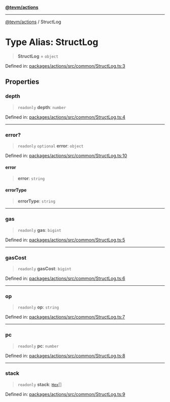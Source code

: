 [**@tevm/actions**](../README.md)

***

[@tevm/actions](../globals.md) / StructLog

# Type Alias: StructLog

> **StructLog** = `object`

Defined in: [packages/actions/src/common/StructLog.ts:3](https://github.com/evmts/tevm-monorepo/blob/main/packages/actions/src/common/StructLog.ts#L3)

## Properties

### depth

> `readonly` **depth**: `number`

Defined in: [packages/actions/src/common/StructLog.ts:4](https://github.com/evmts/tevm-monorepo/blob/main/packages/actions/src/common/StructLog.ts#L4)

***

### error?

> `readonly` `optional` **error**: `object`

Defined in: [packages/actions/src/common/StructLog.ts:10](https://github.com/evmts/tevm-monorepo/blob/main/packages/actions/src/common/StructLog.ts#L10)

#### error

> **error**: `string`

#### errorType

> **errorType**: `string`

***

### gas

> `readonly` **gas**: `bigint`

Defined in: [packages/actions/src/common/StructLog.ts:5](https://github.com/evmts/tevm-monorepo/blob/main/packages/actions/src/common/StructLog.ts#L5)

***

### gasCost

> `readonly` **gasCost**: `bigint`

Defined in: [packages/actions/src/common/StructLog.ts:6](https://github.com/evmts/tevm-monorepo/blob/main/packages/actions/src/common/StructLog.ts#L6)

***

### op

> `readonly` **op**: `string`

Defined in: [packages/actions/src/common/StructLog.ts:7](https://github.com/evmts/tevm-monorepo/blob/main/packages/actions/src/common/StructLog.ts#L7)

***

### pc

> `readonly` **pc**: `number`

Defined in: [packages/actions/src/common/StructLog.ts:8](https://github.com/evmts/tevm-monorepo/blob/main/packages/actions/src/common/StructLog.ts#L8)

***

### stack

> `readonly` **stack**: [`Hex`](Hex.md)[]

Defined in: [packages/actions/src/common/StructLog.ts:9](https://github.com/evmts/tevm-monorepo/blob/main/packages/actions/src/common/StructLog.ts#L9)
